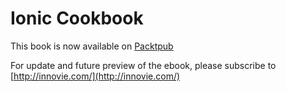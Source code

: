 Ionic Cookbook
===========

This book is now available on [Packtpub](https://www.packtpub.com/web-development/ionic-cookbook)

For update and future preview of the ebook, please subscribe to [http://innovie.com/](http://innovie.com/)

